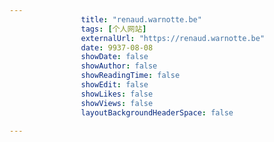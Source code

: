 ---
                title: "renaud.warnotte.be"
                tags: [个人网站]
                externalUrl: "https://renaud.warnotte.be"
                date: 9937-08-08
                showDate: false
                showAuthor: false
                showReadingTime: false
                showEdit: false
                showLikes: false
                showViews: false
                layoutBackgroundHeaderSpace: false
                ---

